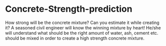 # Concrete-Strength-prediction
How strong will be the concrete mixture? Can you estimate it while creating it? A seasoned civil engineer will know the winning mixture by heart! He/she will understand what should be the right amount of water, ash, cement etc. should be mixed in order to create a high strength concrete mixture.
